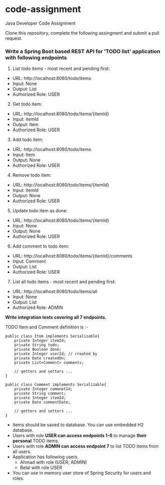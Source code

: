 # code-assignment
Java Developer Code Assignment

Clone this repository, complete the following assingment and submit a pull request.

### Write a Spring Boot based REST API for 'TODO list' application with following endpoints

1. List todo items - most recent and pending first:  
  * URL: http://localhost:8080/todo/items
  * Input: None
  * Output: List<Item>
  * Authorized Role: USER
   
2. Get todo item:  
 * URL: http://localhost:8080/todo/items/{itemId}
 * Input: itemId
 * Output: Item
 * Authorized Role: USER
   
3. Add todo item: 
* URL: http://localhost:8080/todo/items
* Input: Item
* Output: None
* Authorized Role: USER
   
4. Remove todo item: 
* URL: http://localhost:8080/todo/items/{itemId}
* Input: itemId
* Output: None
* Authorized Role: USER
   
5. Update todo item as done: 
* URL: http://localhost:8080/todo/items/{itemId}
* Input: None
* Output: None
* Authorized Role: USER
   
6. Add comment to todo item: 
* URL: http://localhost:8080/todo/items/{itemId}/comments
* Input: Comment
* Output: List<Item>
* Authorized Role: USER
   
7. List all todo items - most recent and pending first: 
* URL: http://localhost:8080/todo/items/all
* Input: None
* Output: List<Item>
* Authorized Role: ADMIN

**Write integration tests covering all 7 endpoints.**

TODO Item and Comment definition is :-

```
public class Item implements Serializable{
	private Integer itemId;
	private String todo;
	private Boolean done;
	private Integer userId; // created by
	private Date createdOn;
	private List<Comment> comments;
	
	// getters and setters ...
}

public class Comment implements Serializable{
	private Integer commnetId;
	private String comment;
	private Integer itemId;
	private Date commentDate;
	
	// getters and setters ...
}
```

* Items should be saved to database. You can use embedded H2 database.
* Users with role **USER can access endpoints 1-6** to manage **their personal** TODO items.
* Users with role **ADMIN can access endpoint 7** to list TODO items from all users.
* Application has following users.
  * Ahmad with role (USER, ADMIN)
  * Belal with role USER 
* You can use in memory user store of Spring Security for users and roles.

